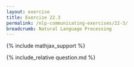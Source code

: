 ```yaml
---
layout: exercise
title: Exercise 22.3
permalink: /nlp-communicating-exercises/22-3/
breadcrumb: Natural Language Processing
---
```


{% include mathjax_support %}

<div><i class="arrow-up loader" data-chapter="nlp-communicating-exercises" data-exercise="ex_3" data-rating="0"></i></div>
{% include_relative question.md %}

